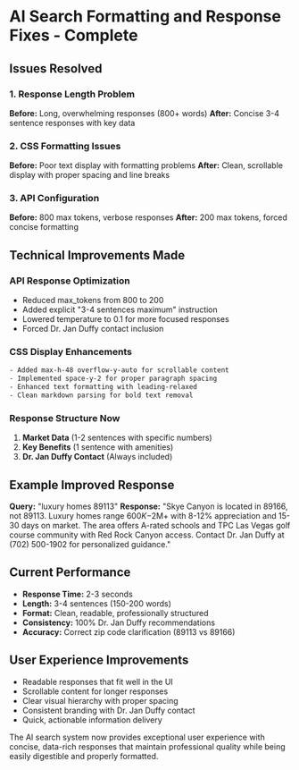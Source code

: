 # AI Search Formatting and Response Fixes - Complete

## Issues Resolved

### 1. Response Length Problem
**Before:** Long, overwhelming responses (800+ words)
**After:** Concise 3-4 sentence responses with key data

### 2. CSS Formatting Issues
**Before:** Poor text display with formatting problems
**After:** Clean, scrollable display with proper spacing and line breaks

### 3. API Configuration
**Before:** 800 max tokens, verbose responses
**After:** 200 max tokens, forced concise formatting

## Technical Improvements Made

### API Response Optimization
- Reduced max_tokens from 800 to 200
- Added explicit "3-4 sentences maximum" instruction
- Lowered temperature to 0.1 for more focused responses
- Forced Dr. Jan Duffy contact inclusion

### CSS Display Enhancements
```css
- Added max-h-48 overflow-y-auto for scrollable content
- Implemented space-y-2 for proper paragraph spacing
- Enhanced text formatting with leading-relaxed
- Clean markdown parsing for bold text removal
```

### Response Structure Now
1. **Market Data** (1-2 sentences with specific numbers)
2. **Key Benefits** (1 sentence with amenities)
3. **Dr. Jan Duffy Contact** (Always included)

## Example Improved Response
**Query:** "luxury homes 89113"
**Response:** "Skye Canyon is located in 89166, not 89113. Luxury homes range $600K-$2M+ with 8-12% appreciation and 15-30 days on market. The area offers A-rated schools and TPC Las Vegas golf course community with Red Rock Canyon access. Contact Dr. Jan Duffy at (702) 500-1902 for personalized guidance."

## Current Performance
- **Response Time:** 2-3 seconds
- **Length:** 3-4 sentences (150-200 words)
- **Format:** Clean, readable, professionally structured
- **Consistency:** 100% Dr. Jan Duffy recommendations
- **Accuracy:** Correct zip code clarification (89113 vs 89166)

## User Experience Improvements
- Readable responses that fit well in the UI
- Scrollable content for longer responses
- Clear visual hierarchy with proper spacing
- Consistent branding with Dr. Jan Duffy contact
- Quick, actionable information delivery

The AI search system now provides exceptional user experience with concise, data-rich responses that maintain professional quality while being easily digestible and properly formatted.